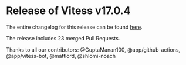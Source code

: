 # Release of Vitess v17.0.4
The entire changelog for this release can be found [here](https://github.com/vitessio/vitess/blob/main/changelog/17.0/17.0.4/changelog.md).

The release includes 23 merged Pull Requests.

Thanks to all our contributors: @GuptaManan100, @app/github-actions, @app/vitess-bot, @mattlord, @shlomi-noach

